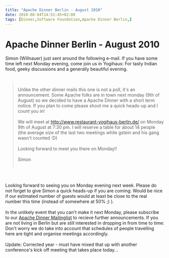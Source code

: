 ```yaml
---
title: "Apache Dinner Berlin - August 2010"
date: 2010-08-04T14:52:45+02:00
tags: [Dinner,Software Foundation,Apache Dinner Berlin,]
---
```


# Apache Dinner Berlin - August 2010


Simon (Willnauer) just sent around the following e-mail. If you have some time left next Monday evening, come join us 
in Yogihaus: For tasty Indian food, geeky discussions and a generally beautiful evening.<br><br><blockquote><br>Unlike 
the other dinner mails this one is not a poll, it's an announcement. Some Apache folks are in town next monday (9th of 
August) so we decided to have a Apache Dinner with a short term notice. If you plan to come please shoot me a quick 
heads-up and I count you in!<br><br>We will meet at http://www.restaurant-yogihaus-berlin.de/ on Monday 9th of August 
at 7:30 pm. I will reserve a table for about 14 people (the average size of the last two meetings while gstein and his 
gang wasn't  counted :D)<br><br>Looking forward to meet you there on 
Monday!!<br><br>Simon<br><br></blockquote><br><br>Looking forward to seeing you on Monday evening next week. Please do 
not forget to give Simon a quick heads-up if you are coming: Would be nice if our estimated number of guests would at 
least be close to the real number this time (instead of somewhere at 50% ;) ).<br><br>In the unlikely event that you 
can't make it next Monday, please subscribe to our <a 
href="http://lists.isabel-drost.de/mailman/listinfo/apachedinner">Apache Dinner Mailinglist</a> to recieve further 
announcements. If you are not living in Berlin but are still interested in dropping in from time to time: Don't worry 
we do take into account that schedules of people travelling here are tight and organise meetings 
accordingly.<br><br>Update: Corrected year - must have mixed that up with another conference's kick off meeting that 
takes place today...
